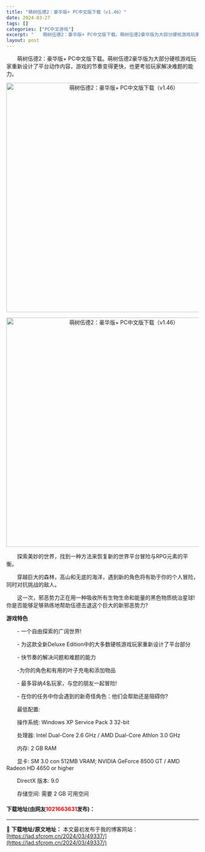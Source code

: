 ```yaml
---
title: "萌树伍德2：豪华版+ PC中文版下载（v1.46）"
date: 2024-03-27
tags: []
categories: ["PC中文游戏"]
excerpt: "　　萌树伍德2：豪华版+ PC中文版下载。萌树伍德2豪华版为大部分硬核游戏玩家重新设计了平台动作内容，游戏的节奏变得更快，也更考验玩家解决难题的能力。 　　探索美妙的世界，找到一种方法来恢复新的世界平台冒险与RPG元素的平衡。 　　穿越巨大的森林，高山和无底的海洋，遇到新的角色将有助于你的个人冒险，&hellip;"
layout: post
---
```


 <p>　　萌树伍德2：豪华版+ PC中文版下载。萌树伍德2豪华版为大部分硬核游戏玩家重新设计了平台动作内容，游戏的节奏变得更快，也更考验玩家解决难题的能力。</p> <p align="center"><img align="" border="0" src="https://lad.sfcrom.cn/wp-content/uploads/2024/03/20240327_660379702d3a2.webp" width="600" alt="萌树伍德2：豪华版+ PC中文版下载（v1.46）" /></p> <p align="center"><img align="" border="0" src="https://lad.sfcrom.cn/wp-content/uploads/2024/03/20240327_660379708c0cd.webp" width="600" alt="萌树伍德2：豪华版+ PC中文版下载（v1.46）" /></p> <p>　　探索美妙的世界，找到一种方法来恢复新的世界平台冒险与RPG元素的平衡。</p> <p>　　穿越巨大的森林，高山和无底的海洋，遇到新的角色将有助于你的个人冒险，同时对抗挑战的敌人。</p> <p>　　这一次，邪恶势力正在用一种吸收所有生物生命和能量的黑色物质统治星球! 你是否能够足够熟练地帮助伍德击退这个巨大的新邪恶势力?</p> <p><strong>游戏特色</strong></p> <p>　　- 一个自由探索的广阔世界!</p> <p>　　- 为这款全新Deluxe Edition中的大多数硬核游戏玩家重新设计了平台部分</p> <p>　　- 快节奏的解决问题和难题的能力</p> <p>　　-为你的角色和有用的叶子充电和添加物品</p> <p>　　- 最多容纳4名玩家，与您的朋友一起冒险!</p> <p>　　- 在你的任务中你会遇到的新奇怪角色：他们会帮助还是阻碍你?</p> <p>　　最低配置:</p> <p>　　操作系统: Windows XP Service Pack 3 32-bit</p> <p>　　处理器: Intel Dual-Core 2.6 GHz / AMD Dual-Core Athlon 3.0 GHz</p> <p>　　内存: 2 GB RAM</p> <p>　　显卡: SM 3.0 con 512MB VRAM; NVIDIA GeForce 8500 GT / AMD Radeon HD 4650 or higher</p> <p>　　DirectX 版本: 9.0</p> <p>　　存储空间: 需要 2 GB 可用空间</p> <p><h4>下载地址(由网友<font color="red">1021663631</font>发布)：</h4></p> 

---
📖 **下载地址/原文地址：** 本文最初发布于我的博客网站：[https://lad.sfcrom.cn/2024/03/49337/](https://lad.sfcrom.cn/2024/03/49337/)
